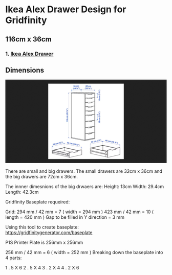 # Ikea Alex Drawer Design for Gridfinity

## 116cm x 36cm

### 1. [Ikea Alex Drawer](https://www.ikea.com/de/de/p/alex-schubladenelement-9-schubladen-weiss-90486139/)

## Dimensions

![IKEA Alex Dimensions](alex-schubladenelement-9-schubladen-weiss.png)

There are small and big drawers. The small drawers are 32cm x 36cm and the big drawers are 72cm x 36cm.

The innner dimesnions of the big drwaers are:
Height: 13cm
Width: 29.4cm
Length: 42.3cm

Gridfinity Baseplate requeired:

Grid:
294 mm / 42 mm = 7 ( width = 294 mm )
423 mm / 42 mm = 10 ( length = 420 mm )
Gap to be filled in Y direction = 3 mm

Using this tool to create baseplate:
https://gridfinitygenerator.com/baseplate

P1S Printer Plate is 256mm x 256mm

256 mm / 42 mm = 6 ( width = 252 mm )
Breaking down the baseplate into 4 parts:

1 . 5 X 6
2 . 5 X 4
3 . 2 X 4
4 . 2 X 6

